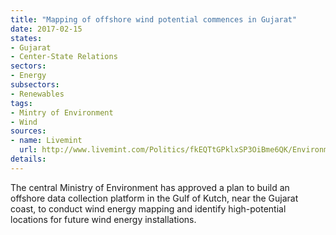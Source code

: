 ```yaml
---
title: "Mapping of offshore wind potential commences in Gujarat"
date: 2017-02-15
states:
- Gujarat
- Center-State Relations
sectors:
- Energy
subsectors:
- Renewables
tags:
- Mintry of Environment
- Wind
sources:
- name: Livemint
  url: http://www.livemint.com/Politics/fkEQTtGPklxSP3OiBme6QK/Environment-ministry-green-lights-Gujarat-wind-measurement-p.html
details:
---
```


The central Ministry of Environment has approved a plan to build an offshore data collection platform in the Gulf of Kutch, near the Gujarat coast, to conduct wind energy mapping and identify high-potential locations for future wind energy installations.
